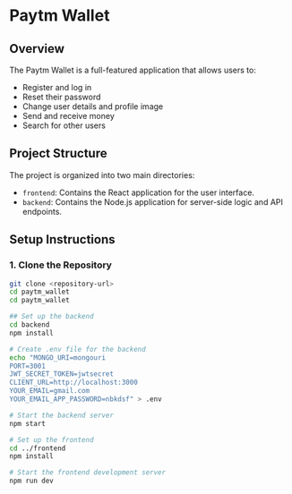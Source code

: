 # Paytm Wallet

## Overview

The Paytm Wallet is a full-featured application that allows users to:
- Register and log in
- Reset their password
- Change user details and profile image
- Send and receive money
- Search for other users

## Project Structure

The project is organized into two main directories:
- `frontend`: Contains the React application for the user interface.
- `backend`: Contains the Node.js application for server-side logic and API endpoints.

## Setup Instructions

### 1. Clone the Repository

```bash
git clone <repository-url>
cd paytm_wallet
cd paytm_wallet

## Set up the backend
cd backend
npm install

# Create .env file for the backend
echo "MONGO_URI=mongouri
PORT=3001
JWT_SECRET_TOKEN=jwtsecret
CLIENT_URL=http://localhost:3000
YOUR_EMAIL=gmail.com
YOUR_EMAIL_APP_PASSWORD=nbkdsf" > .env

# Start the backend server
npm start

# Set up the frontend
cd ../frontend
npm install

# Start the frontend development server
npm run dev
